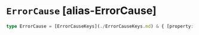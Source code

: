 # `ErrorCause` [alias-ErrorCause]
```typescript
type ErrorCause = [ErrorCauseKeys](./ErrorCauseKeys.md) & { [property: string]: any;};
```
